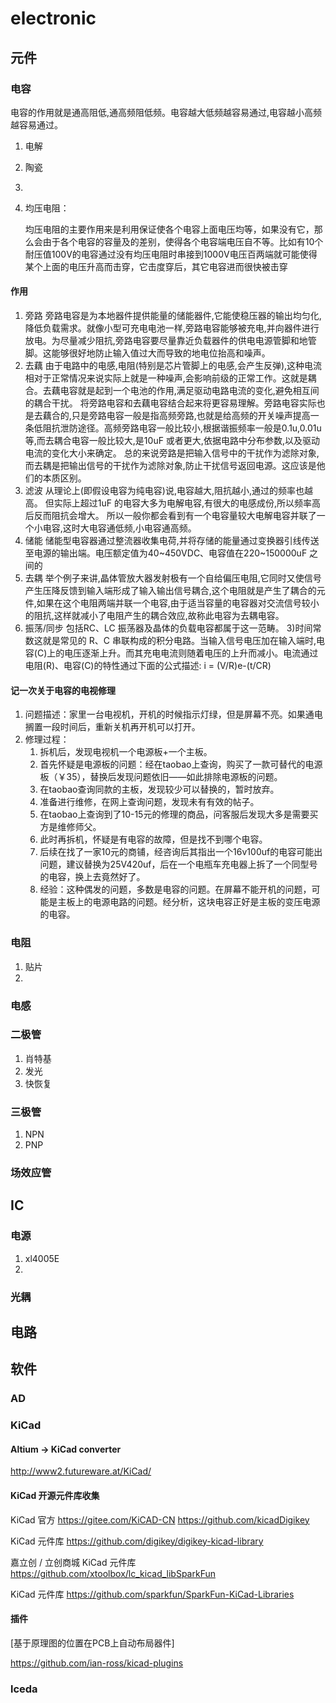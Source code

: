 electronic
============
## 元件

### 电容
   电容的作用就是通高阻低,通高频阻低频。电容越大低频越容易通过,电容越小高频越容易通过。
1. 电解

   

2. 陶瓷

3. 

4. 均压电阻：

   均压电阻的主要作用来是利用保证使各个电容上面电压均等，如果没有它，那么会由于各个电容的容量及的差别，使得各个电容端电压自不等。比如有10个耐压值100V的电容通过没有均压电阻时串接到1000V电压百两端就可能使得某个上面的电压升高而击穿，它击度穿后，其它电容进而很快被击穿

#### 作用

1. 旁路
   旁路电容是为本地器件提供能量的储能器件,它能使稳压器的输出均匀化,降低负载需求。就像小型可充电电池一样,旁路电容能够被充电,并向器件进行放电。为尽量减少阻抗,旁路电容要尽量靠近负载器件的供电电源管脚和地管脚。这能够很好地防止输入值过大而导致的地电位抬高和噪声。
2. 去藕
   由于电路中的电感,电阻(特别是芯片管脚上的电感,会产生反弹),这种电流相对于正常情况来说实际上就是一种噪声,会影响前级的正常工作。这就是耦合。去藕电容就是起到一个电池的作用,满足驱动电路电流的变化,避免相互间的耦合干扰。
   将旁路电容和去藕电容结合起来将更容易理解。旁路电容实际也是去藕合的,只是旁路电容一般是指高频旁路,也就是给高频的开关噪声提高一条低阻抗泄防途径。高频旁路电容一般比较小,根据谐振频率一般是0.1u,0.01u 等,而去耦合电容一般比较大,是10uF 或者更大,依据电路中分布参数,以及驱动电流的变化大小来确定。
   总的来说旁路是把输入信号中的干扰作为滤除对象,而去耦是把输出信号的干扰作为滤除对象,防止干扰信号返回电源。这应该是他们的本质区别。
3. 滤波
   从理论上(即假设电容为纯电容)说,电容越大,阻抗越小,通过的频率也越高。
   但实际上超过1uF 的电容大多为电解电容,有很大的电感成份,所以频率高后反而阻抗会增大。
   所以一般你都会看到有一个电容量较大电解电容并联了一个小电容,这时大电容通低频,小电容通高频。
4. 储能
   储能型电容器通过整流器收集电荷,并将存储的能量通过变换器引线传送至电源的输出端。电压额定值为40~450VDC、电容值在220~150000uF 之间的
5. 去耦
   举个例子来讲,晶体管放大器发射极有一个自给偏压电阻,它同时又使信号产生压降反馈到输入端形成了输入输出信号耦合,这个电阻就是产生了耦合的元件,如果在这个电阻两端并联一个电容,由于适当容量的电容器对交流信号较小的阻抗,这样就减小了电阻产生的耦合效应,故称此电容为去耦电容。
6. 振荡/同步
   包括RC、LC 振荡器及晶体的负载电容都属于这一范畴。
   3)时间常数这就是常见的 R、C 串联构成的积分电路。当输入信号电压加在输入端时,电容(C)上的电压逐渐上升。而其充电电流则随着电压的上升而减小。电流通过
   电阻(R)、电容(C)的特性通过下面的公式描述:
   i = (V/R)e-(t/CR)

####  记一次关于电容的电视修理

1. 问题描述：家里一台电视机，开机的时候指示灯绿，但是屏幕不亮。如果通电搁置一段时间后，重新关机再开机可以打开。
2. 修理过程：
   1. 拆机后，发现电视机一个电源板+一个主板。
   2. 首先怀疑是电源板的问题：经在taobao上查询，购买了一款可替代的电源板（￥35），替换后发现问题依旧——如此排除电源板的问题。
   3. 在taobao查询同款的主板，发现较少可以替换的，暂时放弃。
   4. 准备进行维修，在网上查询问题，发现未有有效的帖子。
   5. 在taobao上查询到了10-15元的修理的商品，问客服后发现大多是需要买方是维修师父。
   6. 此时再拆机，怀疑是有电容的故障，但是找不到哪个电容。
   7. 后续在找了一家10元的商铺，经咨询后其指出一个16v100uf的电容可能出问题，建议替换为25V420uf，后在一个电瓶车充电器上拆了一个同型号的电容，换上去竟然好了。
   8. 经验：这种偶发的问题，多数是电容的问题。在屏幕不能开机的问题，可能是主板上的电源电路的问题。经分析，这块电容正好是主板的变压电源的电容。

### 电阻

1. 贴片
2. 
### 电感
### 二极管

1. 肖特基
2. 发光
3. 快恢复

### 三极管

1. NPN
2. PNP


### 场效应管

## IC
### 电源

1. xl4005E
2. 

### 光耦

## 电路

## 软件

### AD



### KiCad

#### Altium -> KiCad converter

http://www2.futureware.at/KiCad/

#### KiCad 开源元件库收集

KiCad 官方 https://gitee.com/KiCAD-CN https://github.com/kicadDigikey

 KiCad 元件库 https://github.com/digikey/digikey-kicad-library

嘉立创 / 立创商城 KiCad 元件库 https://github.com/xtoolbox/lc_kicad_libSparkFun 

KiCad 元件库 https://github.com/sparkfun/SparkFun-KiCad-Libraries

#### 插件

[基于原理图的位置在PCB上自动布局器件]

https://github.com/ian-ross/kicad-plugins

### lceda



